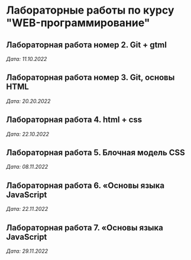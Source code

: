 # Лабораторные работы по курсу "WEB-программирование"

## Лабораторная работа номер 2. Git + gtml

*Дата: 11.10.2022*

## Лабораторная работа номер 3. Git, основы HTML

*Дата: 20.20.2022*

## Лабораторная работа 4. html + css

*Дата: 22.10.2022*

## Лабораторная работа 5. Блочная модель CSS

*Дата: 08.11.2022*

## Лабораторная работа 6. «Основы языка JavaScript

*Дата: 22.11.2022*

## Лабораторная работа 7. «Основы языка JavaScript

*Дата: 29.11.2022*


